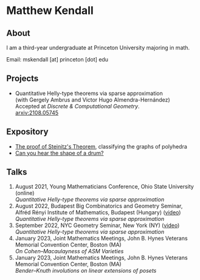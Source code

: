 # Matthew Kendall

## About
I am a third-year undergraduate at Princeton University majoring in math.

Email: mskendall [at] princeton [dot] edu

## Projects
- Quantitative Helly-type theorems via sparse approximation <br> (with Gergely Ambrus and Victor Hugo Almendra-Hernández)  <br> Accepted at *Discrete & Computational Geometry*. <br> <a href="https://arxiv.org/abs/2108.05745">arxiv:2108.05745</a>

## Expository
- <a href="/assets/steinitz.pdf" target="_blank"> The proof of Steinitz's Theorem</a>, classifying the graphs of polyhedra
- <a href="/assets/steinitz.pdf" target="_blank"> Can you hear the shape of a drum?</a>

## Talks
1. August 2021, Young Mathematicians Conference, Ohio State University (online) <br> *Quantitative Helly-type theorems via sparse approximation* 
2. August 2022, Budapest Big Combinatorics and Geometry Seminar, Alfréd Rényi Institute of Mathematics, Budapest (Hungary) (<a href="https://video.renyi.hu/video/matthew-kendall-quantitative-helly-type-theorems-via-sparse-approximation-430" target="_blank">video</a>) <br>*Quantitative Helly-type theorems via sparse approximation*
3. September 2022, NYC Geometry Seminar, New York (NY) (<a href="https://youtu.be/VM_MmBW-Q_Y" target="_blank">video</a>) <br>*Quantitative Helly-type theorems via sparse approximation*
4. January 2023, Joint Mathematics Meetings, John B. Hynes Veterans Memorial Convention Center, Boston (MA) <br> *On Cohen–Macaulayness of ASM Varieties*
5. January 2023, Joint Mathematics Meetings, John B. Hynes Veterans Memorial Convention Center, Boston (MA) <br> *Bender–Knuth involutions on linear extensions of posets*
